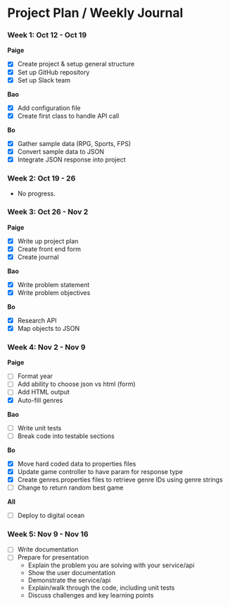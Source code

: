 # Project Plan / Weekly Journal

### Week 1: Oct 12 - Oct 19  
**Paige**    
- [X] Create project & setup general structure  
- [X] Set up GitHub repository  
- [X] Set up Slack team  

**Bao**  
- [X] Add configuration file  
- [X] Create first class to handle API call  

**Bo**  
- [X] Gather sample data (RPG, Sports, FPS)  
- [X] Convert sample data to JSON   
- [X] Integrate JSON response into project  

### Week 2: Oct 19 - 26  
- No progress.  

### Week 3: Oct 26 - Nov 2  
**Paige**    
- [X] Write up project plan  
- [X] Create front end form  
- [x] Create journal  

**Bao**  
- [X] Write problem statement  
- [X] Write problem objectives 

**Bo**  
- [X] Research API  
- [X] Map objects to JSON 

### Week 4: Nov 2 - Nov 9  
**Paige**  
- [ ] Format year
- [ ] Add ability to choose json vs html (form)
- [ ] Add HTML output
- [X] Auto-fill genres

**Bao**  
- [ ] Write unit tests  
- [ ] Break code into testable sections

**Bo**  
- [X] Move hard coded data to properties files
- [X] Update game controller to have param for response type
- [X] Create genres.properties files to retrieve genre IDs using genre strings
- [ ] Change to return random best game

**All**  
- [ ] Deploy to digital ocean  

### Week 5: Nov 9 - Nov 16  
- [ ] Write documentation  
- [ ] Prepare for presentation  
  * Explain the problem you are solving with your service/api  
  * Show the user documentation  
  * Demonstrate the service/api  
  * Explain/walk through the code, including unit tests  
  * Discuss challenges and key learning points  



